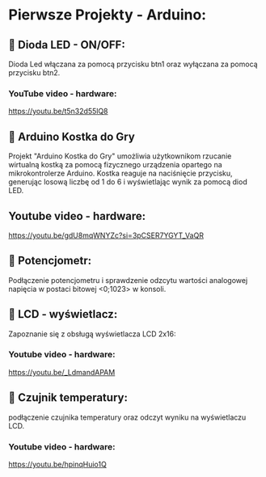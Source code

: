 # Pierwsze Projekty - Arduino:
## 📌 Dioda LED - ON/OFF:
Dioda Led włączana za pomocą przycisku btn1 oraz wyłączana za pomocą przycisku btn2.
### YouTube video - hardware:
https://youtu.be/t5n32d55lQ8
## 📌 Arduino Kostka do Gry
Projekt "Arduino Kostka do Gry" umożliwia użytkownikom rzucanie wirtualną kostką za pomocą fizycznego urządzenia opartego na mikrokontrolerze Arduino. Kostka reaguje na naciśnięcie przycisku, generując losową liczbę od 1 do 6 i wyświetlając wynik za pomocą diod LED.
## Youtube video - hardware:
https://youtu.be/gdU8mqWNYZc?si=3pCSER7YGYT_VaQR
## 📌 Potencjometr:
Podłączenie potencjometru i sprawdzenie odzcytu wartości analogowej napięcia w postaci bitowej <0;1023> w konsoli.
## 📌 LCD - wyświetlacz:
Zapoznanie się z obsługą wyświetlacza LCD 2x16:
### Youtube video - hardware:
https://youtu.be/_LdmandAPAM
## 📌 Czujnik temperatury:
podłączenie czujnika temperatury oraz odczyt wyniku na wyświetlaczu LCD.
### Youtube video - hardware:
https://youtu.be/hpinqHuio1Q



